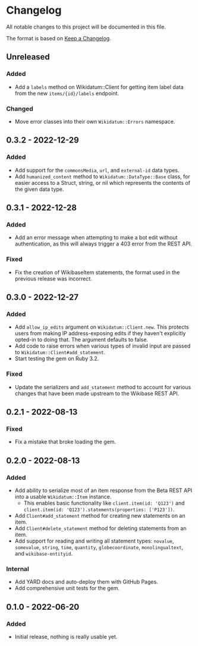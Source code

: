 # Changelog

All notable changes to this project will be documented in this file.

The format is based on [Keep a Changelog](https://keepachangelog.com/en/1.0.0/).

## Unreleased
### Added

- Add a `labels` method on Wikidatum::Client for getting item label data from the new `items/{id}/labels` endpoint.

### Changed

- Move error classes into their own `Wikidatum::Errors` namespace.

## 0.3.2 - 2022-12-29
### Added

- Add support for the `commonsMedia`, `url`, and `external-id` data types.
- Add `humanized_content` method to `Wikidatum::DataType::Base` class, for easier access to a Struct, string, or nil which represents the contents of the given data type.

## 0.3.1 - 2022-12-28
### Added

- Add an error message when attempting to make a bot edit without authentication, as this will always trigger a 403 error from the REST API.

### Fixed

- Fix the creation of WikibaseItem statements, the format used in the previous release was incorrect.

## 0.3.0 - 2022-12-27
### Added

- Add `allow_ip_edits` argument on `Wikidatum::Client.new`. This protects users from making IP address-exposing edits if they haven't explicitly opted-in to doing that. The argument defaults to false.
- Add code to raise errors when various types of invalid input are passed to `Wikidatum::Client#add_statement`.
- Start testing the gem on Ruby 3.2.

### Fixed

- Update the serializers and `add_statement` method to account for various changes that have been made upstream to the Wikibase REST API.

## 0.2.1 - 2022-08-13
### Fixed

- Fix a mistake that broke loading the gem.

## 0.2.0 - 2022-08-13
### Added

- Add ability to serialize most of an item response from the Beta REST API into a usable `Wikidatum::Item` instance.
  - This enables basic functionality like `client.item(id: 'Q123')` and `client.item(id: 'Q123').statements(properties: ['P123'])`.
- Add `Client#add_statement` method for creating new statements on an item.
- Add `Client#delete_statement` method for deleting statements from an item.
- Add support for reading and writing all statement types: `novalue`, `somevalue`, `string`, `time`, `quantity`, `globecoordinate`, `monolingualtext`, and `wikibase-entityid`.

### Internal

- Add YARD docs and auto-deploy them with GitHub Pages.
- Add comprehensive unit tests for the gem.

## 0.1.0 - 2022-06-20
### Added

- Initial release, nothing is really usable yet.
